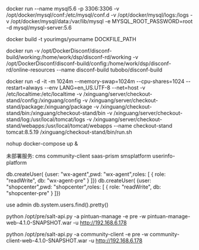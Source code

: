docker run --name mysql5.6 -p 3306:3306 -v /opt/docker/mysql/conf:/etc/mysql/conf.d -v /opt/docker/mysql/logs:/logs -v /opt/docker/mysql/data:/var/lib/mysql -e MYSQL\_ROOT\_PASSWORD=root -d mysql/mysql-server:5.6

docker build -t yourimgs/yourname DOCKFILE_PATH

docker run -v /opt/DockerDisconf/disconf-build/working:/home/work/dsp/disconf-rd/working -v /opt/DockerDisconf/disconf-build/config:/home/work/dsp/disconf-rd/online-resources --name disconf-build tubobo/disconf-build

 docker run -d -it -m 1024m --memory-swap=1024m --cpu-shares=1024 --restart=always --env LANG=en_US.UTF-8 --net=host -v /etc/localtime:/etc/localtime -v /xinguang/server/checkout-stand/config:/xinguang/config -v /xinguang/server/checkout-stand/package:/xinguang/package -v /xinguang/checkout-stand/bin:/xinguang/checkout-stand/bin -v /xinguang/server/checkout-stand/log:/usr/local/tomcat/logs -v /xinguang/server/checkout-stand/webapps:/usr/local/tomcat/webapps --name checkout-stand tomcat:8.5.19 /xinguang/checkout-stand/bin/run.sh

nohup docker-compose up &


未部署服务:
cms
community-client
saas-prism
smsplatform
userinfo-platform

db.createUser( {user: "wx-agent",pwd: "wx-agent",roles: [ { role: "readWrite", db: "wx-agent-pre" } ]})
db.createUser( {user: "shopcenter",pwd: "shopcenter",roles: [ { role: "readWrite", db: "shopcenter-pre" } ]})

use admin
db.system.users.find().pretty()


python /opt/pre/salt-api.py -a pintuan-manage -e pre -w  pintuan-manage-web-4.1.0-SNAPSHOT.war -u http://192.168.6.178

python /opt/pre/salt-api.py -a  community-client -e pre -w community-client-web-4.1.0-SNAPSHOT.war -u http://192.168.6.178